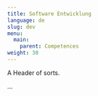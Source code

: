 ```yaml
---
title: Software Entwicklung
language: de
slug: dev
menu:
  main:
    parent: Competences
weight: 30
---
```


<p class="lead">
   A Header of sorts.
</p>

...
